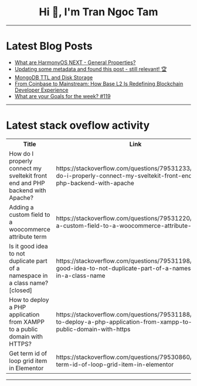 <h1 align="center">Hi 👋, I'm Tran Ngoc Tam</h1>

---

# Latest Blog Posts 
<!-- BLOG-POST-LIST:START -->
- [What are HarmonyOS NEXT - General Properties?](https://dev.to/victordeng/what-are-harmonyos-next-general-properties-58lo)
- [Updating some metadata and found this post - still relevant! 🏆](https://dev.to/terabytetiger/updating-some-metadata-and-found-this-post-still-relevant-18bm)
- [MongoDB TTL and Disk Storage](https://dev.to/franckpachot/mongodb-ttl-and-disk-storage-2d35)
- [From Coinbase to Mainstream: How Base L2 Is Redefining Blockchain Developer Experience](https://dev.to/excellus/from-coinbase-to-mainstream-how-base-l2-is-redefining-blockchain-developer-experience-5dam)
- [What are your Goals for the week? #119](https://dev.to/jarvisscript/what-are-your-goals-for-the-week-119-fme)
<!-- BLOG-POST-LIST:END -->

---

# Latest stack oveflow activity
<table>
  <tr><th>Title</th><th>Link</th></tr>
  <!-- STACKOVERFLOW:START --><tr><td>How do I properly connect my sveltekit front end and PHP backend with Apache?</td><td>https://stackoverflow.com/questions/79531233/how-do-i-properly-connect-my-sveltekit-front-end-and-php-backend-with-apache</td></tr><tr><td>Adding a custom field to a woocommerce attribute term</td><td>https://stackoverflow.com/questions/79531220/adding-a-custom-field-to-a-woocommerce-attribute-term</td></tr><tr><td>Is it good idea to not duplicate part of a namespace in a class name? [closed]</td><td>https://stackoverflow.com/questions/79531198/is-it-good-idea-to-not-duplicate-part-of-a-namespace-in-a-class-name</td></tr><tr><td>How to deploy a PHP application from XAMPP to a public domain with HTTPS?</td><td>https://stackoverflow.com/questions/79531188/how-to-deploy-a-php-application-from-xampp-to-a-public-domain-with-https</td></tr><tr><td>Get term id of loop grid item in Elementor</td><td>https://stackoverflow.com/questions/79530860/get-term-id-of-loop-grid-item-in-elementor</td></tr><!-- STACKOVERFLOW:END -->
</table>

---


